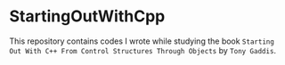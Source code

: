 # StartingOutWithCpp
This repository contains codes I wrote while studying the book `Starting Out With C++ From Control Structures Through Objects` by `Tony Gaddis`.   
